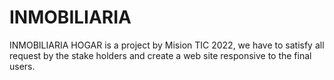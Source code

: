 # INMOBILIARIA
INMOBILIARIA HOGAR is a project by Mision TIC 2022, we have to satisfy all request by the stake holders and create a web site responsive to the final users.
